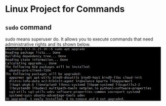 # Linux Project for Commands

## `sudo` command


sudo means superuser do. It allows you to execute commands that need administrative rights and its shown below.
![](Snipaste_2023-12-02_00-51-39.png)

